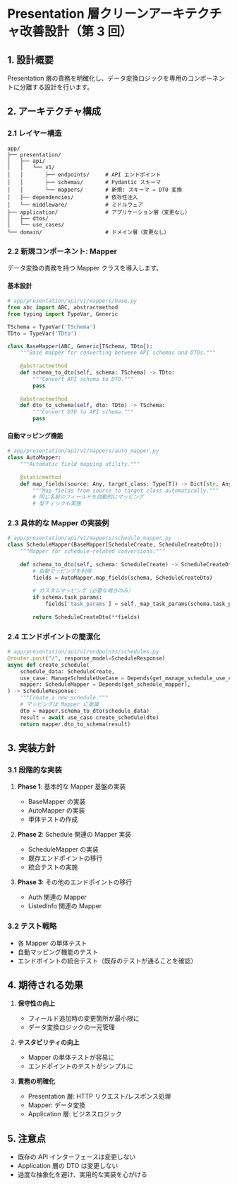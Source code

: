 # Presentation 層クリーンアーキテクチャ改善設計（第 3 回）

## 1. 設計概要

Presentation 層の責務を明確化し、データ変換ロジックを専用のコンポーネントに分離する設計を行います。

## 2. アーキテクチャ構成

### 2.1 レイヤー構造

```
app/
├── presentation/
│   ├── api/
│   │   └── v1/
│   │       ├── endpoints/     # API エンドポイント
│   │       ├── schemas/       # Pydantic スキーマ
│   │       └── mappers/       # 新規: スキーマ ⇔ DTO 変換
│   ├── dependencies/          # 依存性注入
│   └── middleware/            # ミドルウェア
├── application/               # アプリケーション層（変更なし）
│   ├── dtos/
│   └── use_cases/
└── domain/                    # ドメイン層（変更なし）
```

### 2.2 新規コンポーネント: Mapper

データ変換の責務を持つ Mapper クラスを導入します。

#### 基本設計

```python
# app/presentation/api/v1/mappers/base.py
from abc import ABC, abstractmethod
from typing import TypeVar, Generic

TSchema = TypeVar('TSchema')
TDto = TypeVar('TDto')

class BaseMapper(ABC, Generic[TSchema, TDto]):
    """Base mapper for converting between API schemas and DTOs."""
    
    @abstractmethod
    def schema_to_dto(self, schema: TSchema) -> TDto:
        """Convert API schema to DTO."""
        pass
    
    @abstractmethod
    def dto_to_schema(self, dto: TDto) -> TSchema:
        """Convert DTO to API schema."""
        pass
```

#### 自動マッピング機能

```python
# app/presentation/api/v1/mappers/auto_mapper.py
class AutoMapper:
    """Automatic field mapping utility."""
    
    @staticmethod
    def map_fields(source: Any, target_class: Type[T]) -> Dict[str, Any]:
        """Map fields from source to target class automatically."""
        # 同じ名前のフィールドを自動的にマッピング
        # 型チェックも実施
```

### 2.3 具体的な Mapper の実装例

```python
# app/presentation/api/v1/mappers/schedule_mapper.py
class ScheduleMapper(BaseMapper[ScheduleCreate, ScheduleCreateDto]):
    """Mapper for schedule-related conversions."""
    
    def schema_to_dto(self, schema: ScheduleCreate) -> ScheduleCreateDto:
        # 自動マッピングを利用
        fields = AutoMapper.map_fields(schema, ScheduleCreateDto)
        
        # カスタムマッピング（必要な場合のみ）
        if schema.task_params:
            fields['task_params'] = self._map_task_params(schema.task_params)
        
        return ScheduleCreateDto(**fields)
```

### 2.4 エンドポイントの簡潔化

```python
# app/presentation/api/v1/endpoints/schedules.py
@router.post("/", response_model=ScheduleResponse)
async def create_schedule(
    schedule_data: ScheduleCreate,
    use_case: ManageScheduleUseCase = Depends(get_manage_schedule_use_case),
    mapper: ScheduleMapper = Depends(get_schedule_mapper),
) -> ScheduleResponse:
    """Create a new schedule."""
    # マッピングは Mapper に委譲
    dto = mapper.schema_to_dto(schedule_data)
    result = await use_case.create_schedule(dto)
    return mapper.dto_to_schema(result)
```

## 3. 実装方針

### 3.1 段階的な実装

1. **Phase 1**: 基本的な Mapper 基盤の実装
   - BaseMapper の実装
   - AutoMapper の実装
   - 単体テストの作成

2. **Phase 2**: Schedule 関連の Mapper 実装
   - ScheduleMapper の実装
   - 既存エンドポイントの移行
   - 統合テストの実施

3. **Phase 3**: その他のエンドポイントの移行
   - Auth 関連の Mapper
   - ListedInfo 関連の Mapper

### 3.2 テスト戦略

- 各 Mapper の単体テスト
- 自動マッピング機能のテスト
- エンドポイントの統合テスト（既存のテストが通ることを確認）

## 4. 期待される効果

1. **保守性の向上**
   - フィールド追加時の変更箇所が最小限に
   - データ変換ロジックの一元管理

2. **テスタビリティの向上**
   - Mapper の単体テストが容易に
   - エンドポイントのテストがシンプルに

3. **責務の明確化**
   - Presentation 層: HTTP リクエスト/レスポンス処理
   - Mapper: データ変換
   - Application 層: ビジネスロジック

## 5. 注意点

- 既存の API インターフェースは変更しない
- Application 層の DTO は変更しない
- 過度な抽象化を避け、実用的な実装を心がける